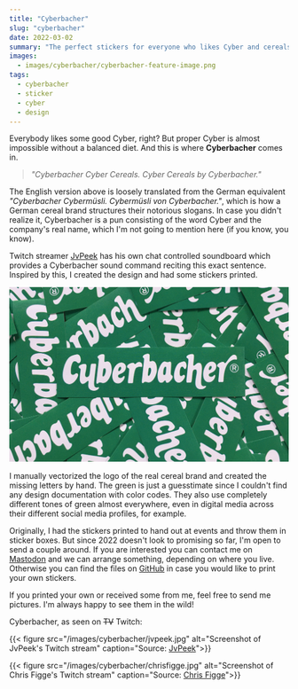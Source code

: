```yaml
---
title: "Cyberbacher"
slug: "cyberbacher"
date: 2022-03-02
summary: "The perfect stickers for everyone who likes Cyber and cereals."
images:
  - images/cyberbacher/cyberbacher-feature-image.png
tags:
  - cyberbacher
  - sticker
  - cyber
  - design
---
```


Everybody likes some good Cyber, right? But proper Cyber is almost impossible without a balanced diet. And this is where **Cyberbacher** comes in.

> _"Cyberbacher Cyber Cereals. Cyber Cereals by Cyberbacher."_

The English version above is loosely translated from the German equivalent _"Cyberbacher Cybermüsli. Cybermüsli von Cyberbacher."_, which is how a German cereal brand structures their notorious slogans. In case you didn't realize it, Cyberbacher is a pun consisting of the word Cyber and the company's real name, which I'm not going to mention here (if you know, you know).

Twitch streamer [JvPeek](https://www.twitch.tv/jvpeek "Twitch JvPeek") has his own chat controlled soundboard which provides a Cyberbacher sound command reciting this exact sentence. Inspired by this, I created the design and had some stickers printed.

![Cyberbacher Stickers](/images/cyberbacher/cyberbacher.jpg)

I manually vectorized the logo of the real cereal brand and created the missing letters by hand. The green is just a guesstimate since I couldn't find any design documentation with color codes. They also use completely different tones of green almost everywhere, even in digital media across their different social media profiles, for example.

Originally, I had the stickers printed to hand out at events and throw them in sticker boxes. But since 2022 doesn't look to promising so far, I'm open to send a couple around. If you are interested you can contact me on [Mastodon](https://mastodon.social/@stffffn) and we can arrange something, depending on where you live. Otherwise you can find the files on [GitHub](https://github.com/stffffn/cyberbacher "Cyberbacher") in case you would like to print your own stickers.

If you printed your own or received some from me, feel free to send me pictures. I'm always happy to see them in the wild!

Cyberbacher, as seen on ~~TV~~ Twitch:

{{< figure src="/images/cyberbacher/jvpeek.jpg" alt="Screenshot of JvPeek's Twitch stream" caption="Source: [JvPeek](https://www.twitch.tv/jvpeek 'Twitch JvPeek')">}}

{{< figure src="/images/cyberbacher/chrisfigge.jpg" alt="Screenshot of Chris Figge's Twitch stream" caption="Source: [Chris Figge](https://www.twitch.tv/chrisfigge 'Twitch Chris Figge')">}}
